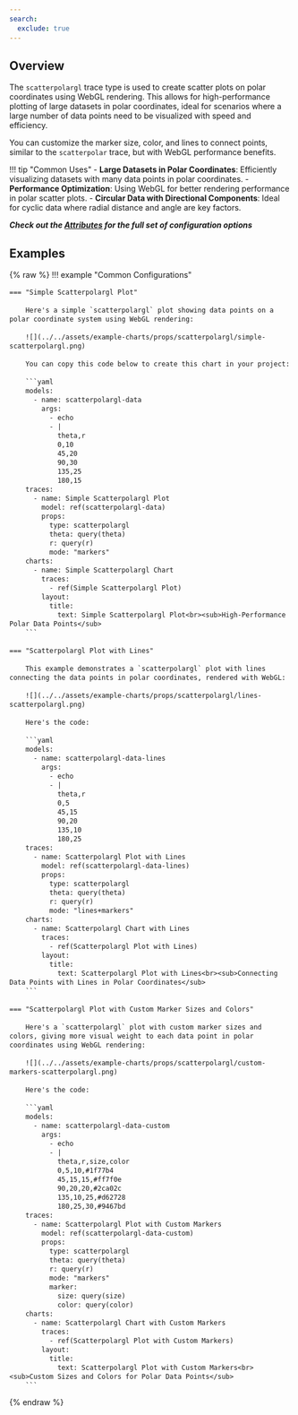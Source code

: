```yaml
---
search:
  exclude: true
---
```

<!--start-->
## Overview

The `scatterpolargl` trace type is used to create scatter plots on polar coordinates using WebGL rendering. This allows for high-performance plotting of large datasets in polar coordinates, ideal for scenarios where a large number of data points need to be visualized with speed and efficiency.

You can customize the marker size, color, and lines to connect points, similar to the `scatterpolar` trace, but with WebGL performance benefits.

!!! tip "Common Uses"
    - **Large Datasets in Polar Coordinates**: Efficiently visualizing datasets with many data points in polar coordinates.
    - **Performance Optimization**: Using WebGL for better rendering performance in polar scatter plots.
    - **Circular Data with Directional Components**: Ideal for cyclic data where radial distance and angle are key factors.

_**Check out the [Attributes](../configuration/Trace/Props/Scatterpolargl/#attributes) for the full set of configuration options**_

## Examples

{% raw %}
!!! example "Common Configurations"

    === "Simple Scatterpolargl Plot"

        Here's a simple `scatterpolargl` plot showing data points on a polar coordinate system using WebGL rendering:

        ![](../../assets/example-charts/props/scatterpolargl/simple-scatterpolargl.png)

        You can copy this code below to create this chart in your project:

        ```yaml
        models:
          - name: scatterpolargl-data
            args:
              - echo
              - |
                theta,r
                0,10
                45,20
                90,30
                135,25
                180,15
        traces:
          - name: Simple Scatterpolargl Plot
            model: ref(scatterpolargl-data)
            props:
              type: scatterpolargl
              theta: query(theta)
              r: query(r)
              mode: "markers"
        charts:
          - name: Simple Scatterpolargl Chart
            traces:
              - ref(Simple Scatterpolargl Plot)
            layout:
              title:
                text: Simple Scatterpolargl Plot<br><sub>High-Performance Polar Data Points</sub>
        ```

    === "Scatterpolargl Plot with Lines"

        This example demonstrates a `scatterpolargl` plot with lines connecting the data points in polar coordinates, rendered with WebGL:

        ![](../../assets/example-charts/props/scatterpolargl/lines-scatterpolargl.png)

        Here's the code:

        ```yaml
        models:
          - name: scatterpolargl-data-lines
            args:
              - echo
              - |
                theta,r
                0,5
                45,15
                90,20
                135,10
                180,25
        traces:
          - name: Scatterpolargl Plot with Lines
            model: ref(scatterpolargl-data-lines)
            props:
              type: scatterpolargl
              theta: query(theta)
              r: query(r)
              mode: "lines+markers"
        charts:
          - name: Scatterpolargl Chart with Lines
            traces:
              - ref(Scatterpolargl Plot with Lines)
            layout:
              title:
                text: Scatterpolargl Plot with Lines<br><sub>Connecting Data Points with Lines in Polar Coordinates</sub>
        ```

    === "Scatterpolargl Plot with Custom Marker Sizes and Colors"

        Here's a `scatterpolargl` plot with custom marker sizes and colors, giving more visual weight to each data point in polar coordinates using WebGL rendering:

        ![](../../assets/example-charts/props/scatterpolargl/custom-markers-scatterpolargl.png)

        Here's the code:

        ```yaml
        models:
          - name: scatterpolargl-data-custom
            args:
              - echo
              - |
                theta,r,size,color
                0,5,10,#1f77b4
                45,15,15,#ff7f0e
                90,20,20,#2ca02c
                135,10,25,#d62728
                180,25,30,#9467bd
        traces:
          - name: Scatterpolargl Plot with Custom Markers
            model: ref(scatterpolargl-data-custom)
            props:
              type: scatterpolargl
              theta: query(theta)
              r: query(r)
              mode: "markers"
              marker:
                size: query(size)
                color: query(color)
        charts:
          - name: Scatterpolargl Chart with Custom Markers
            traces:
              - ref(Scatterpolargl Plot with Custom Markers)
            layout:
              title:
                text: Scatterpolargl Plot with Custom Markers<br><sub>Custom Sizes and Colors for Polar Data Points</sub>
        ```

{% endraw %}
<!--end-->